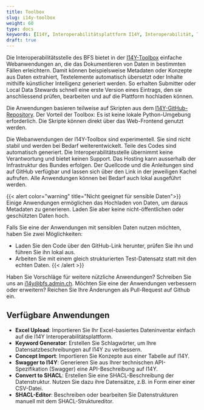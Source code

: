 ```yaml
---
title: Toolbox
slug: i14y-toolbox
weight: 60
type: docs
keywords: [I14Y, Interoperabilitätsplattform I14Y, Interoperabilität, Toolbox, Hilfsprogramme, Miniapplikationen, Excel Upload, Keyword Generator, Concept Import, Swagger, SHACL, Schweiz]
draft: true
---
```


Die Interoperabilitätsstelle des BFS bietet in der [I14Y-Toolbox](https://toolbox.i14y.admin.ch) einfache Webanwendungen an, die das Dokumentieren von Daten in bestimmten Fällen erleichtern. Damit können beispielsweise Metadaten oder Konzepte aus Daten extrahiert, Textelemente automatisch übersetzt oder Inhalte mithilfe künstlicher Intelligenz generiert werden. So erhalten Submitter oder Local Data Stewards schnell eine erste Version eines Eintrags, den sie anschliessend prüfen, bearbeiten und auf die Plattform hochladen können.

Die Anwendungen basieren teilweise auf Skripten aus dem [I14Y-GitHub-Repository](https://github.com/i14y-ch). Der Vorteil der Toolbox: Es ist keine lokale Python-Umgebung erforderlich. Die  Skripte können direkt über das Web-Frontend genutzt werden.

Die Webanwendungen der I14Y-Toolbox sind experimentell. Sie sind nicht stabil und werden bei Bedarf weiterentwickelt. Teile des Codes sind automatisch generiert. Die Interoperabilitätsstelle übernimmt keine Verantwortung und bietet keinen Support. Das Hosting kann ausserhalb der Infrastruktur des Bundes erfolgen. Der Quellcode und die Anleitungen sind auf GitHub verfügbar und lassen sich über den Link in der jeweiligen Kachel aufrufen. Alle Anwendungen können bei Bedarf auch lokal ausgeführt werden.


{{< alert color="warning" title="Nicht geeignet für sensible Daten">}}
Einige Anwendungen ermöglichen das Hochladen von Daten, um daraus Metadaten zu generieren. Laden Sie aber keine nicht-öffentlichen oder geschützten Daten hoch.

Falls Sie eine der Anwendungen mit sensiblen Daten nutzen möchten, haben Sie zwei Möglichkeiten:
- Laden Sie den Code über den GitHub-Link herunter, prüfen Sie ihn und führen Sie ihn lokal aus.
- Arbeiten Sie mit einem gleich strukturierten Test-Datensatz statt mit den echten Daten.
{{< /alert >}}

Haben Sie Vorschläge für weitere nützliche Anwendungen? Schreiben Sie uns an [i14y@bfs.admin.ch](mailto:i14y@bfs.admin.ch). Möchten Sie eine der Anwendungen verbessern oder erweitern? Reichen Sie Ihre Änderungen als Pull-Request auf Github ein.

## Verfügbare Anwendungen

- **Excel Upload**: Importieren Sie Ihr Excel-basiertes Dateninventar einfach auf die I14Y Interoperabilitätsplattform.
- **Keyword Generator**: Erstellen Sie Schlagwörter, um Ihre Datensatzbeschreibungen auf I14Y zu verbessern.
- **Concept Import**: Importieren Sie Konzepte aus einer Tabelle auf I14Y.
- **Swagger to I14Y**: Generieren Sie aus Ihrer technischen API-Spezifikation (Swagger) eine API-Beschreibung auf I14Y.
- **Convert to SHACL**: Erstellen Sie eine SHACL-Beschreibung der Datenstruktur. Nutzen Sie dazu ihre Datensätze, z.B. in Form einer einer CSV-Datei.
- **SHACL-Editor**: Beschreiben oder bearbeiten Sie Datenstrukturen manuell mit dem SHACL-Struktureditor.

